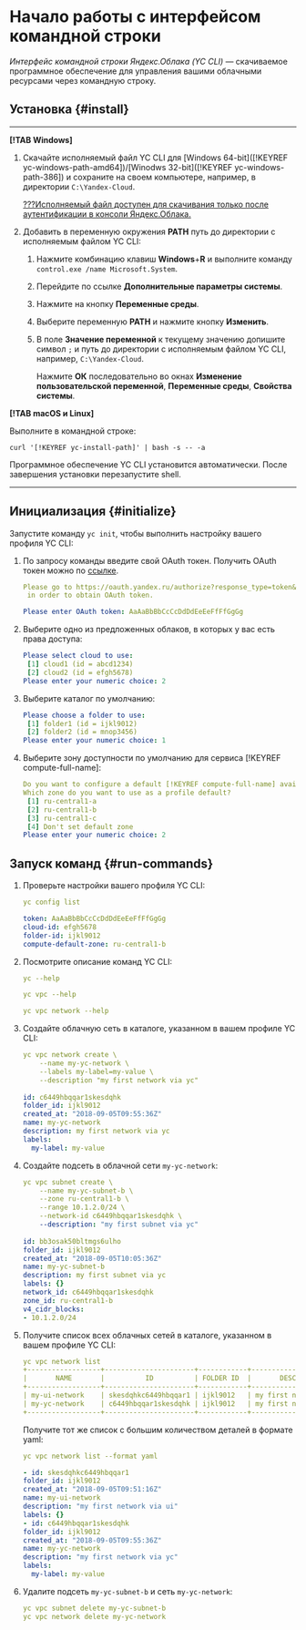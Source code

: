 # Начало работы с интерфейсом командной строки

_Интерфейс командной строки Яндекс.Облака (YC CLI)_ — скачиваемое программное обеспечение для управления вашими облачными ресурсами через командную строку.

## Установка {#install}


---

**[!TAB Windows]**

1. Скачайте исполняемый файл YC CLI для [Windows 64-bit]([!KEYREF yc-windows-path-amd64])/[Winodws 32-bit]([!KEYREF yc-windows-path-386]) и сохраните на своем компьютере, например, в директории `C:\Yandex-Cloud`. 

   <u>???Исполняемый файл доступен для скачивания только после аутентификации в консоли Яндекс.Облака.</u>
2. Добавить в переменную окружения **PATH** путь до директории с исполняемым файлом YC CLI:
   1. Нажмите комбинацию клавиш **Windows**+**R** и выполните команду ` control.exe /name Microsoft.System`.
   2. Перейдите по ссылке **Дополнительные параметры системы**.
   3. Нажмите на кнопку **Переменные среды**.
   4. Выберите переменную **PATH** и нажмите кнопку **Изменить**.
   5. В поле **Значение переменной** к текущему значению допишите символ `;` и путь до директории с исполняемым файлом YC CLI, например, `C:\Yandex-Cloud`.
   
      Нажмите **ОК** последовательно во окнах **Изменение пользовательской переменной**, **Переменные среды**, **Свойства системы**.
   


**[!TAB macOS и Linux]**

Выполните в командной строке:
   ```
   curl '[!KEYREF yc-install-path]' | bash -s -- -a
   ```
Программное обеспечение YC CLI установится автоматически. После завершения установки перезапустите shell. 


---


## Инициализация {#initialize}

Запустите команду `yc init`, чтобы выполнить настройку вашего профиля YC CLI:
  
  1. По запросу команды введите свой OAuth токен. Получить OAuth токен можно по [ссылке](https://oauth.yandex.ru/authorize?response_type=token&client_id=1a6990aa636648e9b2ef855fa7bec2fb).
     ```yaml
     Please go to https://oauth.yandex.ru/authorize?response_type=token&client_id=1a6990aa636648e9b2ef855fa7bec2fb
      in order to obtain OAuth token.
     
     Please enter OAuth token: AaAaBbBbCcCcDdDdEeEeFfFfGgGg
     ```
  2. Выберите одно из предложенных облаков, в которых у вас есть права доступа:
     ```yaml
     Please select cloud to use:
      [1] cloud1 (id = abcd1234)
      [2] cloud2 (id = efgh5678)
     Please enter your numeric choice: 2
     ```
  3. Выберите каталог по умолчанию:
     ```yaml
     Please choose a folder to use:
      [1] folder1 (id = ijkl9012)
      [2] folder2 (id = mnop3456)
     Please enter your numeric choice: 1
     ```
  4. Выберите зону доступности по умолчанию для сервиса [!KEYREF compute-full-name]:
     ```yaml
     Do you want to configure a default [!KEYREF compute-full-name] availability zone? [Y/n] Y
     Which zone do you want to use as a profile default?
      [1] ru-central1-a
      [2] ru-central1-b
      [3] ru-central1-c
      [4] Don't set default zone
     Please enter your numeric choice: 2
     ```

## Запуск команд {#run-commands}

1. Проверьте настройки вашего профиля YC CLI:
   ```yaml
   yc config list
   
   token: AaAaBbBbCcCcDdDdEeEeFfFfGgGg
   cloud-id: efgh5678
   folder-id: ijkl9012
   compute-default-zone: ru-central1-b
   ```
2. Посмотрите описание команд YC CLI:
   ```yaml
   yc --help
   
   yc vpc --help
   
   yc vpc network --help
   ```
3. Создайте облачную сеть в каталоге, указанном в вашем профиле YC CLI:
   ```yaml
   yc vpc network create \
       --name my-yc-network \
       --labels my-label=my-value \
       --description "my first network via yc"
       
   id: c6449hbqqar1skesdqhk
   folder_id: ijkl9012
   created_at: "2018-09-05T09:55:36Z"
   name: my-yc-network
   description: my first network via yc
   labels:
     my-label: my-value
   ```
4. Создайте подсеть в облачной сети `my-yc-network`:
   ```yaml
   yc vpc subnet create \
       --name my-yc-subnet-b \
       --zone ru-central1-b \
       --range 10.1.2.0/24 \
       --network-id c6449hbqqar1skesdqhk \
       --description: "my first subnet via yc"
    
   id: bb3osak50bltmgs6ulho
   folder_id: ijkl9012
   created_at: "2018-09-05T10:05:36Z"
   name: my-yc-subnet-b
   description: my first subnet via yc
   labels: {}
   network_id: c6449hbqqar1skesdqhk
   zone_id: ru-central1-b
   v4_cidr_blocks:
   - 10.1.2.0/24
   ```
5. Получите список всех облачных сетей в каталоге, указанном в вашем профиле YC CLI:
   ```yaml
   yc vpc network list
   +------------------+----------------------+------------+-------------------------+
   |       NAME       |          ID          | FOLDER ID  |       DESCRIPTION       |
   +------------------+----------------------+------------+-------------------------+
   | my-ui-network    | skesdqhkc6449hbqqar1 | ijkl9012   | my first network via ui |
   | my-yc-network    | c6449hbqqar1skesdqhk | ijkl9012   | my first network via yc |
   +------------------+----------------------+------------+-------------------------+
   ```
   Получите тот же список c большим количеством деталей в формате yaml:
   ```yaml
   yc vpc network list --format yaml
   
   - id: skesdqhkc6449hbqqar1
   folder_id: ijkl9012
   created_at: "2018-09-05T09:51:16Z"
   name: my-ui-network
   description: "my first network via ui"
   labels: {}
   - id: c6449hbqqar1skesdqhk
   folder_id: ijkl9012
   created_at: "2018-09-05T09:55:36Z"
   name: my-yc-network
   description: "my first network via yc"
   labels:
     my-label: my-value
   ```
6. Удалите подсеть `my-yc-subnet-b` и сеть `my-yc-network`:
   ```yaml
   yc vpc subnet delete my-yc-subnet-b
   yc vpc network delete my-yc-network
   ```
